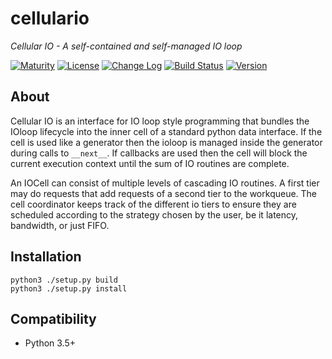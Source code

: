 cellulario
===========

_*Cellular IO - A self-contained and self-managed IO loop*_

[![Maturity](https://img.shields.io/pypi/status/cellulario.svg)](https://pypi.python.org/pypi/cellulario)
[![License](https://img.shields.io/pypi/l/cellulario.svg)](https://pypi.python.org/pypi/cellulario)
[![Change Log](https://img.shields.io/badge/change-log-blue.svg)](https://github.com/mayfield/cellulario/blob/master/CHANGELOG.md)
[![Build Status](https://semaphoreci.com/api/v1/projects/3a285086-d1cf-4585-97ec-6b96e707b0c9/595977/shields_badge.svg)](https://semaphoreci.com/mayfield/cellulario)
[![Version](https://img.shields.io/pypi/v/cellulario.svg)](https://pypi.python.org/pypi/cellulario)

About
--------

Cellular IO is an interface for IO loop style programming that bundles the IOloop
lifecycle into the inner cell of a standard python data interface.  If the cell
is used like a generator then the ioloop is managed inside the generator during
calls to `__next__`.  If callbacks are used then the cell will block the current
execution context until the sum of IO routines are complete.

An IOCell can consist of multiple levels of cascading IO routines.  A first tier
may do requests that add requests of a second tier to the workqueue.  The cell
coordinator keeps track of the different io tiers to ensure they are scheduled
according to the strategy chosen by the user, be it latency, bandwidth, or just
FIFO.


Installation
--------

    python3 ./setup.py build
    python3 ./setup.py install


Compatibility
--------

* Python 3.5+
